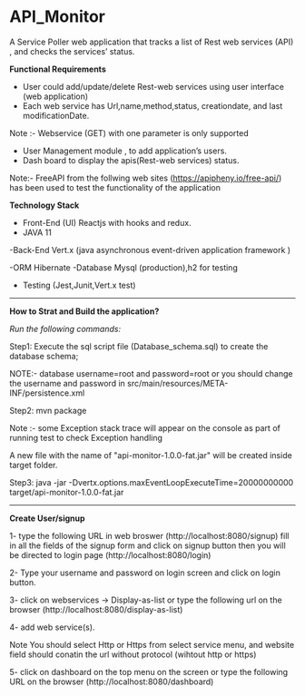 # API_Monitor 

A Service Poller web application that tracks a list of Rest web services (API) , and 
 checks the services’ status.

**Functional Requirements**
- User could add/update/delete Rest-web services using user interface (web application)
- Each web service has Url,name,method,status, creationdate, and last modificationDate.

Note :- Webservice (GET) with one parameter is only supported

- User Management module , to add application’s users.
- Dash board to  display the apis(Rest-web services) status.

Note:- FreeAPI from the follwing web sites (https://apipheny.io/free-api/) has been used to test the functionality of the application

**Technology  Stack**
- Front-End (UI) Reactjs with hooks and redux.
- JAVA 11 

-Back-End Vert.x (java asynchronous event-driven application framework )

-ORM Hibernate
-Database Mysql (production),h2 for testing
- Testing (Jest,Junit,Vert.x test)

_________________________________________________________________________

**How to Strat and Build the application?** 

_Run the following commands:_

Step1: Execute the sql script file (Database_schema.sql) to create the database schema;  

NOTE:- database username=root and password=root or you should change the username and password 
in src/main/resources/META-INF/persistence.xml

Step2: mvn package

Note :- some Exception stack trace will appear on the console as part of running test to check Exception handling

A new file with the name of "api-monitor-1.0.0-fat.jar" will be created inside target folder.

Step3: java -jar -Dvertx.options.maxEventLoopExecuteTime=20000000000  target/api-monitor-1.0.0-fat.jar


_________________________________________________________________________
**Create User/signup**

1- type the following URL in web broswer (http://localhost:8080/signup)
  fill in all the fields of the signup form and click on signup button
  then you will be directed to login page (http://localhost:8080/login)
  
 2- Type your username and password on login screen and click on login button.
 
 3- click on webservices -> Display-as-list or type the following url on the browser
    (http://localhost:8080/display-as-list)
 
 4- add web service(s).
 
   Note You should select Http or Https from select service menu, and website field should conatin the url without protocol (wihtout http or https)
 
 5- click on dashboard on the top menu on the screen or type the following URL
  on the browser (http://localhost:8080/dashboard)    


